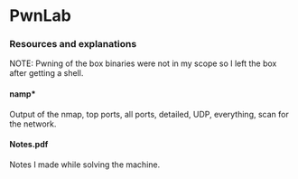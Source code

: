 # PwnLab
### Resources and explanations

NOTE: Pwning of the box binaries were not in my scope so I left the box after getting a shell.


#### namp*
Output of the nmap, top ports, all ports, detailed, UDP, everything, scan for the network.

#### Notes.pdf
Notes I made while solving the machine.